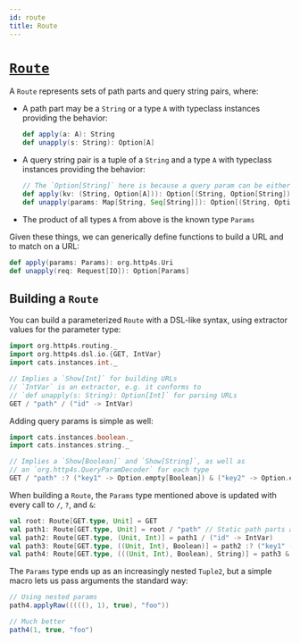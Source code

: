 ```yaml
---
id: route
title: Route
---
```


# [`Route`](../shared/ix/src/main/scala/bondlink/ix/Route.scala)

A `Route` represents sets of path parts and query string pairs, where:

  - A path part may be a `String` or a type `A` with typeclass instances providing the behavior:
    ```scala
    def apply(a: A): String
    def unapply(s: String): Option[A]
    ```
  - A query string pair is a tuple of a `String` and a type `A` with typeclass instances providing the behavior:
    ```scala
    // The `Option[String]` here is because a query param can be either /path?k=v or just /path?k
    def apply(kv: (String, Option[A])): Option[(String, Option[String])]
    def unapply(params: Map[String, Seq[String]]): Option[(String, Option[A])]
    ```
  - The product of all types `A` from above is the known type `Params`

Given these things, we can generically define functions to build a URL and to match on a URL:

```scala
def apply(params: Params): org.http4s.Uri
def unapply(req: Request[IO]): Option[Params]
```

## Building a `Route`

You can build a parameterized `Route` with a DSL-like syntax, using extractor values for the parameter type:

```scala mdoc
import org.http4s.routing._
import org.http4s.dsl.io.{GET, IntVar}
import cats.instances.int._

// Implies a `Show[Int]` for building URLs
// `IntVar` is an extractor, e.g. it conforms to
// `def unapply(s: String): Option[Int]` for parsing URLs
GET / "path" / ("id" -> IntVar)
```

Adding query params is simple as well:

```scala mdoc
import cats.instances.boolean._
import cats.instances.string._

// Implies a `Show[Boolean]` and `Show[String]`, as well as
// an `org.http4s.QueryParamDecoder` for each type
GET / "path" :? ("key1" -> Option.empty[Boolean]) & ("key2" -> Option.empty[String])
```

When building a `Route`, the `Params` type mentioned above is updated with every call to `/`, `?`, and `&`:

```scala mdoc
val root: Route[GET.type, Unit] = GET
val path1: Route[GET.type, Unit] = root / "path" // Static path parts add no parameters
val path2: Route[GET.type, (Unit, Int)] = path1 / ("id" -> IntVar)
val path3: Route[GET.type, ((Unit, Int), Boolean)] = path2 :? ("key1" -> Option.empty[Boolean])
val path4: Route[GET.type, (((Unit, Int), Boolean), String)] = path3 & ("key2" -> Option.empty[String])
```

The `Params` type ends up as an increasingly nested `Tuple2`, but a simple macro lets us pass arguments the standard way:

```scala mdoc
// Using nested params
path4.applyRaw(((((), 1), true), "foo"))

// Much better
path4(1, true, "foo")
```
